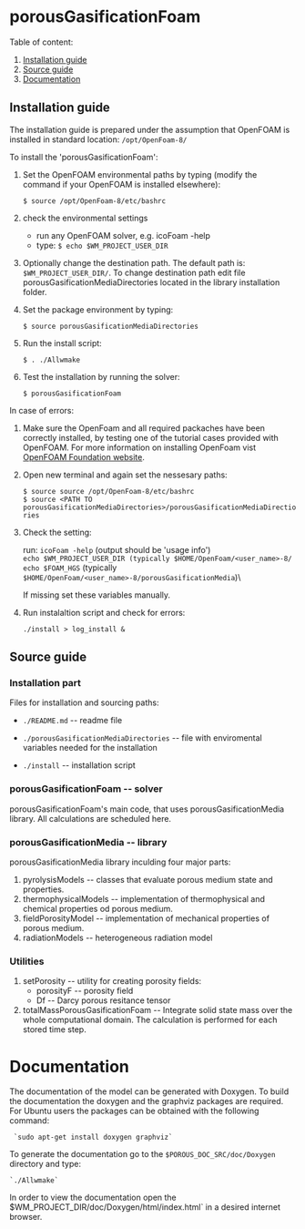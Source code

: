 # porousGasificationFoam

Table of content:
1. [Installation guide](#installation)
2. [Source guide](#source)
3. [Documentation](#doc)

<a name="installation"></a>
## Installation guide

The installation guide is prepared under the assumption 
that OpenFOAM is installed in standard location: `/opt/OpenFoam-8/`

To install the 'porousGasificationFoam':
1. Set the OpenFOAM environmental paths by typing (modify the command if your
   OpenFOAM is installed elsewhere):

    `$ source /opt/OpenFoam-8/etc/bashrc`

2. check the environmental settings
    * run any OpenFOAM solver, e.g. icoFoam -help
    * type: `$ echo $WM_PROJECT_USER_DIR`

3. Optionally change the destination path. The default path is: `$WM_PROJECT_USER_DIR/`.
   To change destination path edit file porousGasificationMediaDirectories located
   in the library installation folder.

4. Set the package environment by typing:

    `$ source porousGasificationMediaDirectories`

5. Run the install script:

   `$ . ./Allwmake`

6. Test the installation by running the solver:

    `$ porousGasificationFoam`

In case of errors:

1. Make sure the OpenFoam and all required packaches have been correctly installed,
   by testing one of the tutorial cases provided with OpenFOAM. 
   For more information on installing OpenFoam vist [OpenFOAM Foundation website](https://openfoam.org/version/8/).
   
2. Open new terminal and again set the nessesary paths:

    `$ source source /opt/OpenFoam-8/etc/bashrc`\
    `$ source <PATH TO porousGasificationMediaDirectories>/porousGasificationMediaDirectiories`

3. Check the setting:

    run: `icoFoam -help` (output should be 'usage info')\
    `echo $WM_PROJECT_USER_DIR (typically $HOME/OpenFoam/<user_name>-8/`\
    `echo $FOAM_HGS` (typically `$HOME/OpenFoam/<user_name>-8/porousGasificationMedia`)\
    
    If missing set these variables manually.
    
4. Run instalaltion script and check for errors:

    `./install > log_install &`

<a name="source"></a>

## Source guide

###  Installation part

Files for installation and sourcing paths:

* `./README.md` -- readme file

* `./porousGasificationMediaDirectories` -- file with enviromental variables
                                            needed for the installation

* `./install` -- installation script

###  porousGasificationFoam -- solver

 porousGasificationFoam's main code, that uses porousGasificationMedia library.
 All calculations are scheduled here.

### porousGasificationMedia -- library

porousGasificationMedia library inculding four major parts:
1. pyrolysisModels -- classes that evaluate porous medium state and properties.
2. thermophysicalModels -- implementation of thermophysical and chemical properties od porous medium.
3. fieldPorosityModel -- implementation of mechanical properties of porous medium.
4. radiationModels -- heterogeneous radiation model

###  Utilities

1. setPorosity -- utility for creating porosity fields:
    *  porosityF -- porosity field
    *  Df -- Darcy porous resitance tensor
2. totalMassPorousGasificationFoam -- Integrate solid state mass over the whole
   computational domain. The calculation is performed for each stored time step.

<a name="doc"></a>
# Documentation

The documentation of the model can be generated with Doxygen. To build
the documentation the doxygen and the graphviz packages are required.
For Ubuntu users the packages can be obtained with the following command:

     `sudo apt-get install doxygen graphviz`

To generate the documentation go to the `$POROUS_DOC_SRC/doc/Doxygen` directory
and type:

    `./Allwmake`
  
In order to view the documentation open the 
$WM_PROJECT_DIR/doc/Doxygen/html/index.html` in a desired internet browser.
